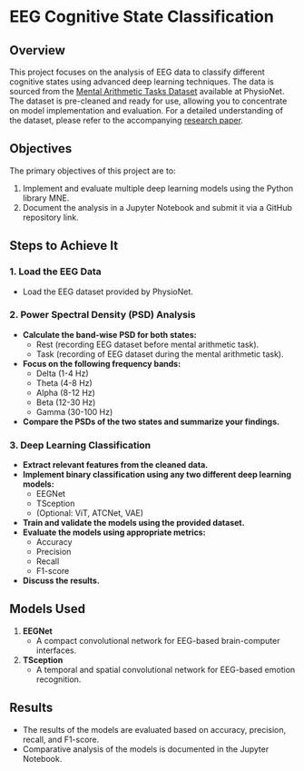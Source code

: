 # EEG Cognitive State Classification

## Overview
This project focuses on the analysis of EEG data to classify different cognitive states using advanced deep learning techniques. The data is sourced from the [Mental Arithmetic Tasks Dataset](https://physionet.org/content/eegmat/1.0.0/) available at PhysioNet. The dataset is pre-cleaned and ready for use, allowing you to concentrate on model implementation and evaluation. For a detailed understanding of the dataset, please refer to the accompanying [research paper](https://www.mdpi.com/2306-5729/4/1/14).

## Objectives
The primary objectives of this project are to:
1. Implement and evaluate multiple deep learning models using the Python library MNE.
2. Document the analysis in a Jupyter Notebook and submit it via a GitHub repository link.

## Steps to Achieve It

### 1. Load the EEG Data
- Load the EEG dataset provided by PhysioNet.

### 2. Power Spectral Density (PSD) Analysis
- **Calculate the band-wise PSD for both states:** 
  - Rest (recording EEG dataset before mental arithmetic task).
  - Task (recording of EEG dataset during the mental arithmetic task).
- **Focus on the following frequency bands:**
  - Delta (1-4 Hz)
  - Theta (4-8 Hz)
  - Alpha (8-12 Hz)
  - Beta (12-30 Hz)
  - Gamma (30-100 Hz)
- **Compare the PSDs of the two states and summarize your findings.**

### 3. Deep Learning Classification
- **Extract relevant features from the cleaned data.**
- **Implement binary classification using any two different deep learning models:** 
  - EEGNet
  - TSception
  - (Optional: ViT, ATCNet, VAE)
- **Train and validate the models using the provided dataset.**
- **Evaluate the models using appropriate metrics:**
  - Accuracy
  - Precision
  - Recall
  - F1-score
- **Discuss the results.**

## Models Used
1. **EEGNet**
   - A compact convolutional network for EEG-based brain-computer interfaces.
2. **TSception**
   - A temporal and spatial convolutional network for EEG-based emotion recognition.

## Results
- The results of the models are evaluated based on accuracy, precision, recall, and F1-score.
- Comparative analysis of the models is documented in the Jupyter Notebook.
